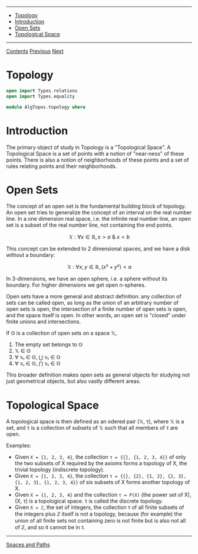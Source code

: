 <!-- START doctoc generated TOC please keep comment here to allow auto update -->
<!-- DON'T EDIT THIS SECTION, INSTEAD RE-RUN doctoc TO UPDATE -->
****

- [Topology](#topology)
- [Introduction](#introduction)
- [Open Sets](#open-sets)
- [Topological Space](#topological-space)

<!-- END doctoc generated TOC please keep comment here to allow auto update -->

****
[Contents](contents.html)
[Previous](AlgGeom.introduction.html)
[Next](./AlgGeom.space.html)

# Topology

```agda
open import Types.relations
open import Types.equality

module AlgTopos.topology where
```

# Introduction

The primary object of study in Topology is a "Topological Space". A Topological Space is a set of points with a notion of "near-ness" of these points. There is also a notion of neighborhoods of these points and a set of rules relating points and their neighborhoods.

# Open Sets

The concept of an open set is the fundamental building block of topology. An open set tries to generalize the concept of an interval on the real number line. In a one dimension real space, i.e. the infinite real number line, an open set is a subset of the real number line, not containing the end points.

```math
𝕏 : ∀ x ∈ ℝ, x > a ~\&~ x < b
```

This concept can be extended to 2 dimensional spaces, and we have a disk without a boundary:

```math
𝕏 : ∀ x, y ∈ ℝ, (x² + y²) < a
```

In 3-dimensions, we have an open sphere, i.e. a sphere without its boundary. For higher dimensions we get open n-spheres.


Open sets have a more general and abstract definition: any collection of sets can be called open, as long as the union of an arbitrary number of open sets is open, the intersection of a finite number of open sets is open, and the space itself is open. In other words, an open set is "closed" under finite unions and intersections.

If 𝕆 is a collection of open sets on a space 𝕏,

1. The empty set belongs to 𝕆
2. 𝕏 ∈ 𝕆
3. ∀ 𝕩ᵢ ∈ 𝕆, ⋃ 𝕩ᵢ ∈ 𝕆
3. ∀ 𝕩ᵢ ∈ 𝕆, ⋂ 𝕩ᵢ ∈ 𝕆

This broader definition makes open sets as general objects for studying not just geometrical objects, but also vastly different areas.

# Topological Space

A topological space is then defined as an odered pair (𝕏, τ), where 𝕏 is a set, and τ is a collection of subsets of 𝕏 such that all members of τ are open.

Examples:

- Given `X = {1, 2, 3, 4}`, the collection `τ = {{}, {1, 2, 3, 4}}` of only the two subsets of X required by the axioms forms a topology of X, the trivial topology (indiscrete topology).
- Given `X = {1, 2, 3, 4}`, the collection `τ = {{}, {2}, {1, 2}, {2, 3}, {1, 2, 3}, {1, 2, 3, 4}}` of six subsets of X forms another topology of X.
- Given `X = {1, 2, 3, 4}` and the collection `τ = P(X)` (the power set of X), (X, τ) is a topological space. τ is called the discrete topology.
- Given `X = ℤ`, the set of integers, the collection τ of all finite subsets of the integers plus ℤ itself is not a topology, because (for example) the union of all finite sets not containing zero is not finite but is also not all of ℤ, and so it cannot be in τ.




****
[Spaces and Paths](./AlgGeom.topology.html)
